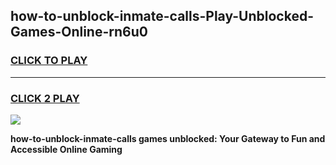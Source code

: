 
## how-to-unblock-inmate-calls-Play-Unblocked-Games-Online-rn6u0
<h3>
<a href="https://premium76.site?title=how-to-unblock-inmate-calls&ref=25A">CLICK TO PLAY</a></h3>
<hr>

<h3>
<a href="https://premium76.site?title=how-to-unblock-inmate-calls&ref=25A">CLICK 2 PLAY</a>
  
</h3>

<a href="https://premium76.site?title=how-to-unblock-inmate-calls&ref=25A"><img src="https://clearcache.store/games.png"></a>


**how-to-unblock-inmate-calls games unblocked: Your Gateway to Fun and Accessible Online Gaming**
